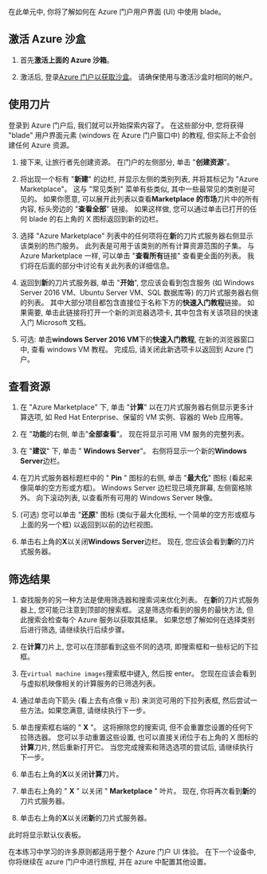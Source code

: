 在此单元中, 你将了解如何在 Azure 门户用户界面 (UI) 中使用 blade。

## <a name="activate-the-azure-sandbox"></a>激活 Azure 沙盒

1. 首先**激活上面的 Azure 沙箱**。

1. 激活后, 登录[Azure 门户以获取沙盒](https://portal.azure.com/learn.docs.microsoft.com?azure-portal=true)。 请确保使用与激活沙盒时相同的帐户。

## <a name="working-with-blades"></a>使用刀片

登录到 Azure 门户后, 我们就可以开始探索内容了。 在这些部分中, 您将获得 "blade" 用户界面元素 (windows 在 Azure 门户窗口中) 的教程, 但实际上不会创建任何 Azure 资源。

1. 接下来, 让旅行者先创建资源。 在门户的左侧部分, 单击 "**创建资源**"。

1. 将出现一个标有 "**新建**" 的边栏, 并显示左侧的类别列表, 并将其标记为 "Azure Marketplace"。 这与 "常见类别" 菜单有些类似, 其中一些最常见的类别是可见的。 如果你愿意, 可以展开此列表以查看**Marketplace 的市场**刀片中的所有内容, 标头旁边的 "**查看全部**" 链接。 如果这样做, 您可以通过单击已打开的任何 blade 的右上角的 X 图标返回到新的边栏。

1. 选择 "Azure Marketplace" 列表中的任何项将在**新**的刀片式服务器右侧显示该类别的热门服务。 此列表是可用于该类别的所有计算资源范围的子集。 与 Azure Marketplace 一样, 可以单击 "**查看所有**链接" 查看更全面的列表。 我们将在后面的部分中讨论有关此列表的详细信息。

1. 返回到**新**的刀片式服务器, 单击 "**开始**", 您应该会看到包含服务 (如 Windows Server 2016 VM、Ubuntu Server VM、SQL 数据库等) 的刀片式服务器右侧的列表。 其中大部分项目都包含直接位于名称下方的**快速入门教程**链接。 如果需要, 单击此链接将打开一个新的浏览器选项卡, 其中包含有关该项目的快速入门 Microsoft 文档。

1. 可选: 单击**windows Server 2016 VM**下的**快速入门教程**, 在新的浏览器窗口中, 查看 windows VM 教程。 完成后, 请关闭此新选项卡以返回到 Azure 门户。

## <a name="viewing-resources"></a>查看资源

1. 在 "Azure Marketplace" 下, 单击 "**计算**" 以在刀片式服务器右侧显示更多计算选项, 如 Red Hat Enterprise、保留的 VM 实例、容器的 Web 应用等。

1. 在 "**功能**的右侧, 单击"**全部查看**"。 现在将显示可用 VM 服务的完整列表。

1. 在 "**建议**" 下, 单击 " **Windows Server**"。 右侧将显示一个新的**Windows Server**边栏。

1. 在刀片式服务器标题栏中的 " **Pin** " 图标的右侧, 单击 "**最大化**" 图标 (看起来像简单的空方形或方框)。 Windows Server 边栏现已填充屏幕, 左侧窗格除外。 向下滚动列表, 以查看所有可用的 Windows Server 映像。

1. (可选) 您可以单击 "**还原**" 图标 (类似于最大化图标, 一个简单的空方形或框与上面的另一个框) 以返回到以前的边栏视图。

1. 单击右上角的**X**以关闭**Windows Server**边栏。 现在, 您应该会看到**新**的刀片式服务器。

## <a name="filtering-results"></a>筛选结果

1. 查找服务的另一种方法是使用筛选器和搜索词来优化列表。 在**新**的刀片式服务器上, 您可能已注意到顶部的搜索框。 这是筛选你看到的服务的最快方法, 但此搜索会检查每个 Azure 服务以获取其结果。 如果您想了解如何在选择类别后进行筛选, 请继续执行后续步骤。

1. 在**计算**刀片上, 您可以在顶部看到这些不同的选项, 即搜索框和一些标记的下拉框。

1. 在`virtual machine images`搜索框中键入, 然后按 enter。 您现在应该会看到与虚拟机映像相关的计算服务的已筛选列表。

1. 通过单击向下箭头 (看上去有点像 v 形) 来浏览可用的下拉列表框, 然后尝试一些方法。如果您满意, 请继续执行下一步。

1. 单击搜索框右端的 " **X** "。 这将擦除您的搜索词, 但不会重置您设置的任何下拉筛选器。 您可以手动重置这些设置, 也可以直接关闭位于右上角的 X 图标的**计算**刀片, 然后重新打开它。 当您完成搜索和筛选选项的尝试后, 请继续执行下一步。

1. 单击右上角的**X**以关闭**计算**刀片。

1. 单击右上角的 " **X** " 以关闭 " **Marketplace** " 叶片。 现在, 你将再次看到**新**的刀片式服务器。

1. 单击右上角的**X**以关闭**新**的刀片式服务器。

此时将显示默认仪表板。

在本练习中学习的许多原则都适用于整个 Azure 门户 UI 体验。 在下一个设备中, 你将继续在 azure 门户中进行旅程, 并在 azure 中配置其他设置。
